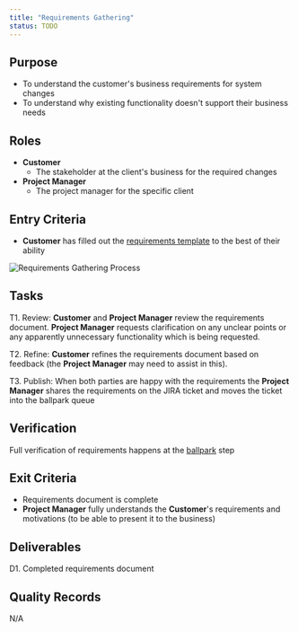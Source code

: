 ```yaml
---
title: "Requirements Gathering"
status: TODO
---
```


## Purpose
- To understand the customer's business requirements for system changes
- To understand why existing functionality doesn't support their business needs


## Roles
- **Customer**
	- The stakeholder at the client's business for the required changes
- **Project Manager**
	- The project manager for the specific client

## Entry Criteria
- **Customer** has filled out the [requirements template][1] to the best of their ability

![Requirements Gathering Process](/DevelopmentTeamProcess/images/RequirementsGathering/RequirementsGatheringFlow.png)

## Tasks
T1. 	Review: **Customer** and **Project Manager** review the requirements document. **Project Manager** requests clarification on any unclear points or any apparently unnecessary functionality which is being requested.

T2.		Refine: **Customer** refines the requirements document based on feedback (the **Project Manager** may need to assist in this).

T3.		Publish: When both parties are happy with the requirements the **Project Manager** shares the requirements on the JIRA ticket and moves the ticket into the ballpark queue

		

## Verification
Full verification of requirements happens at the [ballpark][2] step

## Exit Criteria
- Requirements document is complete
- **Project Manager** fully understands the **Customer**'s requirements and motivations (to be able to present it to the business)

## Deliverables
D1. 	Completed requirements document

## Quality Records 
N/A

[1]:https://drive.google.com/a/intuitivesystems.co.uk/previewtemplate?id=1MJO22ievzEOJ0MouIBXfSzLdlXXymWxia2lz3oHVClo&mode=domain
[2]:/DevelopmentTeamProcess/content/SoftwareDevelopment-subtopics/Ballparking